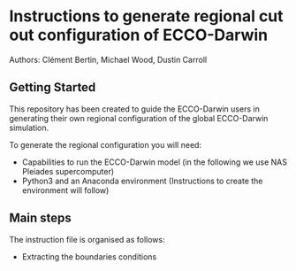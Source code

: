 # Instructions to generate regional cut out configuration of ECCO-Darwin

Authors: Clément Bertin, Michael Wood, Dustin Carroll

## Getting Started
This repository has been created to guide the ECCO-Darwin users in generating their own regional configuration of the global ECCO-Darwin simulation.

To generate the regional configuration you will need:
- Capabilities to run the ECCO-Darwin model (in the following we use NAS Pleiades supercomputer)
- Python3 and an Anaconda environment (Instructions to create the environment will follow)

## Main steps
The instruction file is organised as follows:
- Extracting the boundaries conditions 





